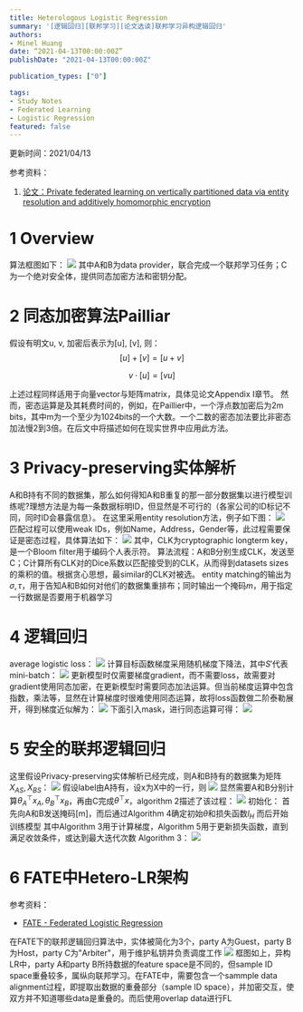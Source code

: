 ```yaml
---
title: Heterologous Logistic Regression
summary: '[逻辑回归][联邦学习][论文选读]联邦学习异构逻辑回归'
authors:
- Minel Huang
date: “2021-04-13T00:00:00Z”
publishDate: "2021-04-13T00:00:00Z"

publication_types: ["0"]

tags: 
- Study Notes
- Federated Learning
- Logistic Regression
featured: false
---
```


更新时间：2021/04/13

参考资料：
1. [论文：Private federated learning on vertically partitioned data via entity resolution and additively homomorphic encryption](https://arxiv.org/abs/1711.10677)

# 1 Overview
算法框图如下：
![](1.1.jpg)
其中A和B为data provider，联合完成一个联邦学习任务；C为一个绝对安全体，提供同态加密方法和密钥分配。

# 2 同态加密算法Pailliar
假设有明文u, v, 加密后表示为[u], [v], 则：
$$[u] + [v] = [u + v]$$

$$v·[u] = [vu]$$

上述过程同样适用于向量vector与矩阵matrix，具体见论文Appendix Ⅰ章节。
然而，密态运算是及其耗费时间的，例如，在Paillier中，一个浮点数加密后为2m bits，其中m为一个至少为1024bits的一个大数。一个二数的密态加法要比非密态加法慢2到3倍。在后文中将描述如何在现实世界中应用此方法。

# 3 Privacy-preserving实体解析
A和B持有不同的数据集，那么如何得知A和B重复的那一部分数据集以进行模型训练呢?理想方法是为每一条数据标明ID，但显然是不可行的（各家公司的ID标记不同，同时ID会暴露信息）。
在这里采用entity resolution方法，例子如下图：
![](3.1.jpg)
匹配过程可以使用weak IDs，例如Name，Address，Gender等，此过程需要保证是密态过程，具体算法如下：
![](3.2.jpg)
其中，CLK为cryptographic longterm key，是一个Bloom filter用于编码个人表示符。
算法流程：A和B分别生成CLK，发送至C；C计算所有CLK对的Dice系数以匹配接受到的CLK，从而得到datasets sizes的乘积的值。根据贪心思想，最similar的CLK对被选。
entity matching的输出为$\sigma,\tau$，用于告知A和B如何对他们的数据集重排布；同时输出一个掩码$m$，用于指定一行数据是否要用于机器学习

# 4 逻辑回归
average logistic loss：
![](4.1.jpg)
计算目标函数梯度采用随机梯度下降法，其中$S'$代表mini-batch：
![](4.2.jpg)
更新模型时仅需要梯度gradient，而不需要loss，故需要对gradient使用同态加密，在更新模型时需要同态加法运算。但当前梯度运算中包含指数，乘法等，显然在计算梯度时很难使用同态运算，故将loss函数做二阶泰勒展开，得到梯度近似解为：
![](4.3.jpg)
下面引入mask，进行同态运算可得：
![](4.4.jpg)

# 5 安全的联邦逻辑回归
这里假设Privacy-preserving实体解析已经完成，则A和B持有的数据集为矩阵$X_{AS}, X_{BS}$：
![](5.1.jpg)
假设label由A持有，设x为X中的一行，则
![](5.2.jpg)
显然需要A和B分别计算$\theta^\top_Ax_A, \theta^\top_Bx_B$，再由C完成$\theta^\top x$，algorithm 2描述了该过程：
![](5.3.jpg)
初始化：
首先向A和B发送掩码[m]，而后通过Algorithm 4确定初始$\theta$和损失函数$l_H$
而后开始训练模型
其中Algorithm 3用于计算梯度，Algorithm 5用于更新损失函数，直到满足收敛条件，或达到最大迭代次数
Algorithm 3：
![](5.4.jpg)

# 6 FATE中Hetero-LR架构
参考资料：
- [FATE - Federated Logistic Regression](https://fate.readthedocs.io/en/latest/_build_temp/python/federatedml/linear_model/logistic_regression/README.html)

在FATE下的联邦逻辑回归算法中，实体被简化为3个，party A为Guest，party B为Host，party C为"Arbiter"，用于维护私钥并负责调度工作
![](./6.1.png)
框图如上，异构LR中，party A和party B所持数据的feature space是不同的，但sample ID space重叠较多，属纵向联邦学习。在FATE中，需要包含一个sammple data alignment过程，即提取出数据的重叠部分（sample ID space），并加密交互，使双方并不知道哪些data是重叠的。而后使用overlap data进行FL